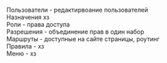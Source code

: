 Пользователи - редактирвоание пользователей<br>
Назначения хз<br>
Роли - права доступа<br>
Разрешения - объединение прав в один набор<br>
Маршруты - доступные на сайте страницы, роутинг<br>
Правила - хз<br>
Меню - хз<br>